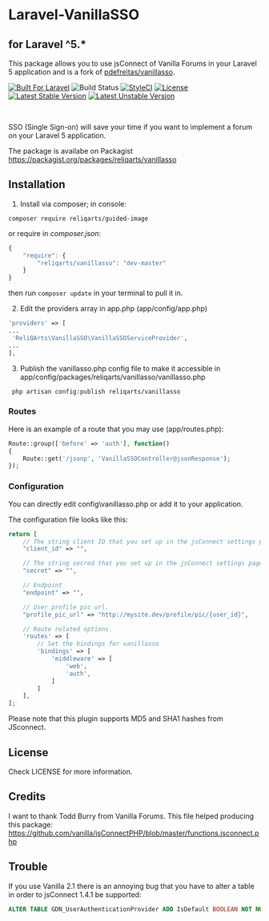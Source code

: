 # Laravel-VanillaSSO 
## for Laravel ^5.*

This package allows you to use jsConnect of Vanilla Forums in your Laravel 5 application and is a fork of [pdefreitas/vanillasso](https://github.com/pdefreitas/Laravel-VanillaSSO).

[![Built For Laravel](https://img.shields.io/badge/built%20for-laravel-red.svg?style=flat-square)](http://laravel.com)
![Build Status](https://img.shields.io/circleci/project/reliqarts/laravel-vanilla-sso.svg?style=flat-square)
[![StyleCI](https://styleci.io/repos/71434979/shield?branch=master)](https://styleci.io/repos/71434979)
[![License](https://poser.pugx.org/reliqarts/vanilla-sso/license?format=flat-square)](https://packagist.org/packages/reliqarts/vanilla-sso)
[![Latest Stable Version](https://poser.pugx.org/reliqarts/vanilla-sso/version?format=flat-square)](https://packagist.org/packages/reliqarts/vanilla-sso)
[![Latest Unstable Version](https://poser.pugx.org/reliqarts/vanilla-sso/v/unstable?format=flat-square)](//packagist.org/packages/reliqarts/vanilla-sso)

&nbsp;

SSO (Single Sign-on) will save your time if you want to implement a forum on your Laravel 5 application.

The package is availabe on Packagist https://packagist.org/packages/reliqarts/vanillasso

## Installation

1. Install via composer; in console: 
```
composer require reliqarts/guided-image
``` 
or require in *composer.json*:
```js
{
    "require": {
        "reliqarts/vanillasso": "dev-master"
    }
}
```
then run `composer update` in your terminal to pull it in.

2. Edit the providers array in app.php (app/config/app.php)

```php
'providers' => [
...
 'ReliQArts\VanillaSSO\VanillaSSOServiceProvider',
...
],
```

3. Publish the vanillasso.php config file to make it accessible in app/config/packages/reliqarts/vanillasso/vanillasso.php

```
 php artisan config:publish reliqarts/vanillasso
```

### Routes

Here is an example of a route that you may use (app/routes.php):
```php
Route::group(['before' => 'auth'], function()
{
    Route::get('/jsonp', 'VanillaSSOController@jsonResponse');
});
```

### Configuration

You can directly edit config\vanillasso.php or add it to your application.

The configuration file looks like this:
```php
return [
    // The string client ID that you set up in the jsConnect settings page.
    "client_id" => "",

    // The string secred that you set up in the jsConnect settings page.
    "secret" => "",

    // Endpoint
    "endpoint" => "",

    // User profile pic url.
    "profile_pic_url" => "http://mysite.dev/profile/pic/{user_id}",

    // Route related options.
    'routes' => [
        // Set the bindings for vanillasso
        'bindings' => [
            'middleware' => [
                'web',
                'auth',
            ]
        ]
    ],
];
```

Please note that this plugin supports MD5 and SHA1 hashes from JSconnect.

## License

Check LICENSE for more information.

## Credits

I want to thank Todd Burry from Vanilla Forums. This file helped producing this package:
https://github.com/vanilla/jsConnectPHP/blob/master/functions.jsconnect.php

## Trouble

If you use Vanilla 2.1 there is an annoying bug that you have to alter a table in order to jsConnect 1.4.1 be supported:
```sql
ALTER TABLE GDN_UserAuthenticationProvider ADD IsDefault BOOLEAN NOT NULL DEFAULT FALSE;
```
